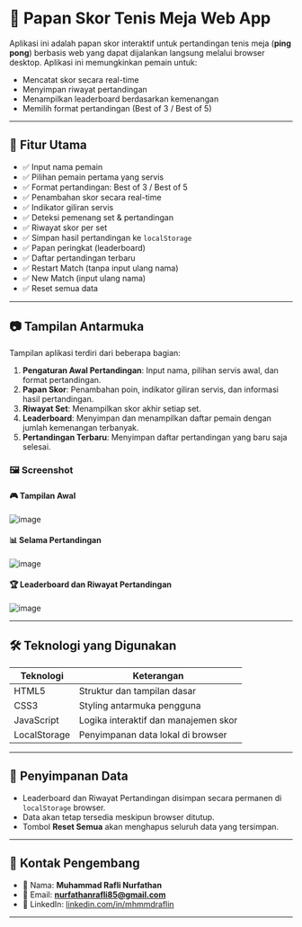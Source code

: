# 🏓 Papan Skor Tenis Meja Web App

Aplikasi ini adalah papan skor interaktif untuk pertandingan tenis meja (**ping pong**) berbasis web yang dapat dijalankan langsung melalui browser desktop. Aplikasi ini memungkinkan pemain untuk:

- Mencatat skor secara real-time  
- Menyimpan riwayat pertandingan  
- Menampilkan leaderboard berdasarkan kemenangan  
- Memilih format pertandingan (Best of 3 / Best of 5)

---

## 🎯 Fitur Utama

- ✅ Input nama pemain  
- ✅ Pilihan pemain pertama yang servis  
- ✅ Format pertandingan: Best of 3 / Best of 5  
- ✅ Penambahan skor secara real-time  
- ✅ Indikator giliran servis  
- ✅ Deteksi pemenang set & pertandingan  
- ✅ Riwayat skor per set  
- ✅ Simpan hasil pertandingan ke `localStorage`  
- ✅ Papan peringkat (leaderboard)  
- ✅ Daftar pertandingan terbaru  
- ✅ Restart Match (tanpa input ulang nama)  
- ✅ New Match (input ulang nama)  
- ✅ Reset semua data  

---

## 📷 Tampilan Antarmuka

Tampilan aplikasi terdiri dari beberapa bagian:

1. **Pengaturan Awal Pertandingan**: Input nama, pilihan servis awal, dan format pertandingan.  
2. **Papan Skor**: Penambahan poin, indikator giliran servis, dan informasi hasil pertandingan.  
3. **Riwayat Set**: Menampilkan skor akhir setiap set.  
4. **Leaderboard**: Menyimpan dan menampilkan daftar pemain dengan jumlah kemenangan terbanyak.  
5. **Pertandingan Terbaru**: Menyimpan daftar pertandingan yang baru saja selesai.

### 🖼️ Screenshot

#### 🎮 Tampilan Awal
![image](https://github.com/user-attachments/assets/adb236e7-e7bc-453a-a9d4-f9b7e76a3605)

#### 📊 Selama Pertandingan
![image](https://github.com/user-attachments/assets/b0e64ec3-a0cd-42bf-ae11-6c88df3deae7)

#### 🏆 Leaderboard dan Riwayat Pertandingan
![image](https://github.com/user-attachments/assets/024bd619-14cb-4d68-a625-d11cad94bf7d)

---

## 🛠 Teknologi yang Digunakan

| Teknologi     | Keterangan                               |
|---------------|-------------------------------------------|
| HTML5         | Struktur dan tampilan dasar              |
| CSS3          | Styling antarmuka pengguna               |
| JavaScript    | Logika interaktif dan manajemen skor     |
| LocalStorage  | Penyimpanan data lokal di browser        |

---

## 💾 Penyimpanan Data

- Leaderboard dan Riwayat Pertandingan disimpan secara permanen di `localStorage` browser.  
- Data akan tetap tersedia meskipun browser ditutup.  
- Tombol **Reset Semua** akan menghapus seluruh data yang tersimpan.

---

## 📧 Kontak Pengembang

- 👤 Nama: **Muhammad Rafli Nurfathan**  
- 📧 Email: **nurfathanrafli85@gmail.com**  
- 🔗 LinkedIn: [linkedin.com/in/mhmmdraflin](https://www.linkedin.com/in/mhmmdraflin)

---
